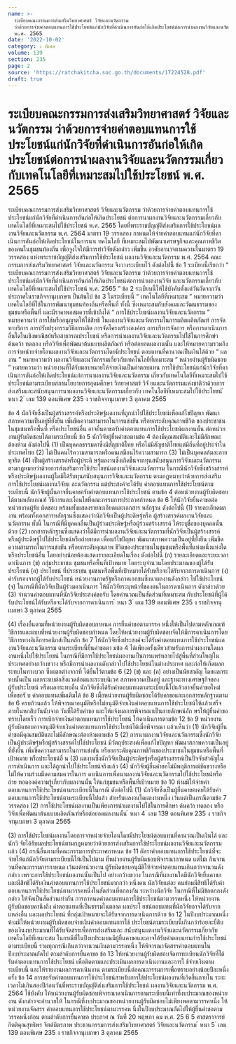 ```yaml
---
name: >-
  ระเบียบคณะกรรมการส่งเสริมวิทยาศาสตร์ วิจัยและนวัตกรรม
  ว่าด้วยการจ่ายค่าตอบแทนการใช้ประโยชน์แก่นักวิจัยที่ดำเนินการอันก่อให้เกิดประโยชน์ต่อการนำผลงานวิจัยและนวัตกรรมเกี่ยวกับเทคโนโลยีที่เหมาะสมไปใช้ประโยชน์
  พ.ศ. 2565
date: '2022-10-02'
category: ง พิเศษ
volume: 139
section: 235
page: 2
source: 'https://ratchakitcha.soc.go.th/documents/17224528.pdf'
draft: true
---
```


# ระเบียบคณะกรรมการส่งเสริมวิทยาศาสตร์ วิจัยและนวัตกรรม ว่าด้วยการจ่ายค่าตอบแทนการใช้ประโยชน์แก่นักวิจัยที่ดำเนินการอันก่อให้เกิดประโยชน์ต่อการนำผลงานวิจัยและนวัตกรรมเกี่ยวกับเทคโนโลยีที่เหมาะสมไปใช้ประโยชน์ พ.ศ. 2565

ระเบียบคณะกรรมการส่งเสริมวิทยาศาสตร์ วิจัยและนวัตกรรม ว่าด้วยการจ่ายค่าตอบแทนการใช้ประโยชน์แก่นักวิจัยที่ดำเนินการอันก่อให้เกิดประโยชน์ ต่อการนาผลงานวิจัยและนวัตกรรมเกี่ยวกับเทคโนโลยีที่เหมาะสมไปใช้ประโยชน์ พ.ศ. 2565 โดยที่พระราชบัญญัติส่งเสริมการใช้ประโยชน์ผลงานวิจัยและนวัตกรรม พ.ศ. 2564 มาตรา 19 วรรคสอง กาหนดให้จ่ายค่าตอบแทนแก่นักวิจัยที่ดาเนินการอันก่อให้เกิดประโยชน์ในการนาเ ทคโนโลยี ที่เหมาะสมไปพัฒนาเศรษฐกิจและคุณภาพชีวิตของคนในชุมชนท้องถิ่น เพื่อจูงใจให้มีการทำวิจัยดังกล่าว เพิ่มขึ้น อาศัยอานาจตามความในมาตรา 19 วรรคสอง แห่งพระราชบัญญัติส่งเสริมการใช้ประโยชน์ ผลงานวิจัยและนวัตกรรม พ.ศ. 2564 คณะกรรมการส่งเสริมวิทยาศาสตร์ วิจัยและนวัตกรรม จึงวางระเบียบไว้ ดังต่อไปนี้ ข้อ 1 ระเบียบนี้เรียกว่า “ ระเบียบคณะกรรมการส่งเสริมวิทยาศาสตร์ วิจัยและนวัตกรรม ว่าด้วยการจ่ายค่าตอบแทนการใช้ประโยชน์แก่นักวิจัยที่ดำเนินการอันก่อให้เกิดประโยชน์ต่อการนำผลงานวิจัย และนวัตกรรมเกี่ยวกับเทคโนโลยีที่เหมาะสมไปใช้ประโยชน์ พ.ศ. 2565 ” ข้อ 2 ระเบียบนี้ให้ใช้บังคับตั้งแต่วันถัดจากวันประกาศในราชกิจจานุเบกษาเ ป็นต้นไป ข้อ 3 ในระเบียบนี้ “ เทคโนโลยีที่เหมาะสม ” หมายความว่า เทคโนโลยีที่ใช้ในการพัฒนาชุมชนท้องถิ่นหรือพื้นที่ ทั้งนี้ ซึ่งเหมาะสมกับสังคมและวัฒนธรรมของชุมชนหรือพื้นที่ และมีราคาพอสมควรที่เข้าถึงได้ “ การใช้ประโยชน์ผลงานวิจัยและนวัตกรรม ” หมายความว่า การใช้หรืออนุญาตให้ใช้สิทธิ ในผลงานวิจัยและนวัตกรรมในการผลิตผลิตภัณฑ์ การจัดทาบริการ การปรับปรุงกรรมวิธีการผลิต การจัดโครงสร้างองค์กร การบริหารจัดการ หรือการดาเนินการอื่นใดในเชิงพาณิชย์หรือสาธารณประโยชน์ หรือการนำผลงานวิจัยและนวัตกรรมไปใช้ในการศึกษำ ค้นคว้า ทดลอง หรือวิจัยเพื่อพัฒนาต้นแบบผลิตภัณฑ์ หรือต่อยอดผลงานนั้น และให้หมายความรวมถึงการจำหน่ายจ่ายโอนผลงานวิจัยและนวัตกรรมโดยมีประโยชน์ ตอบแทนที่คานวณเป็นเงินได้ด้วย “ ผลงาน ” หมายความว่า ผลงานวิจัยและนวัตกรรมเกี่ยวกับเทคโนโลยีที่เหมาะสม “ หน่วยงำนผู้รับผิดชอบ ” หมายความว่า หน่วยงานที่ได้รับมอบหมายให้จ่ายเงินเป็นค่าตอบแทน การใช้ประโยชน์แก่นักวิจัยที่ดาเนินการอันก่อให้เกิดประโยชน์แก่การนาผลงานวิจัยและนวัตกรรม เกี่ยวกับเทคโนโลยีที่เหมาะสมไปใช้ประโยชน์ตามระเบียบสภานโยบายการอุดมศึกษา วิทยาศาสตร์ วิจั ยและนวัตกรรมแห่งชาติว่าด้วยการส่งเสริมและสนับสนุนการนาผลงานวิจัยและนวัตกรรมเกี่ยวกับ เทคโนโลยีที่เหมาะสมไปใช้ประโยชน์ ้ หนา 2 ่ เลม 139 ตอนพิเศษ 235 ง ราชกิจจานุเบกษา 3 ตุลาคม 2565

ข้อ 4 นักวิจัยซึ่งเป็นผู้สร้างสรรค์หรือประดิษฐ์ผลงานที่ถูกนำไปใช้ประโยชน์เพื่อแก้ไขปัญหา พัฒนาสภาพความเป็นอยู่ที่ยั่งยืน เพิ่มขีดความสามารถในการแข่งขัน หรือยกระดับคุณภาพชีวิต ของประชาชนในชุมชนหรือพื้นที่ หรือประโยชน์อื่น อาจยื่นคาขอรับค่าตอบแทนการใช้ประโยชน์ผลงานนั้น ต่อหน่วยงานผู้รับผิดชอบได้ตามระเบียบนี้ ข้อ 5 นักวิจัยผู้ยื่นคำขอตามข้อ 4 ต้องมีคุณสมบัติและไม่มีลักษณะต้องห้าม ดังต่อไปนี้ (1) เป็นบุคคลธรรมดาซึ่งมีสัญชาติไทย หรือไม่มีสัญชาติไทยแต่มีถิ่นที่อยู่ประจำในประเทศไทย (2) ไม่เป็นคนไร้ความสามารถหรือคนเสมือนไร้ความสามารถ (3) ไม่เป็นบุคคลล้มละลายทุจริต (4) เป็นผู้สร้างสรรค์หรือผู้ประดิ ษฐ์ผลงานซึ่งเกิดขึ้นจากทุนสนับสนุนการวิจัยและนวัตกรรม ตามกฎหมายว่าด้วยการส่งเสริมการใช้ประโยชน์ผลงานวิจัยและนวัตกรรม ในกรณีนักวิจัยซึ่งสร้างสรรค์หรือประดิษฐ์ผลงานผู้ใดมิได้รับทุนสนับสนุนการวิจัยและนวัตกรรม ตามกฎหมายว่าด้วยการส่งเสริมการใช้ประโยชน์ผลงานวิจัยแ ละนวัตกรรม แต่ประสงค์จะได้รับ ค่าตอบแทนการใช้ประโยชน์ตามระเบียบนี้ นักวิจัยผู้นั้นอาจยื่นคาขอรับค่าตอบแทนการใช้ประโยชน์ ตามข้อ 4 ต่อหน่วยงานผู้รับผิดชอบได้ตามหลักเกณฑ์ วิธีการและเงื่อนไขที่คณะกรรมการประกาศกำหนด ข้อ 6 ให้นักวิจัยยื่นคาขอต่อหน่วยงานผู้รับ ผิดชอบ พร้อมทั้งแสดงรายละเอียดและเอกสาร หลักฐาน ดังต่อไปนี้ (1) รายละเอียดผลงาน พร้อมทั้งเอกสารหลักฐานซึ่งแสดงว่านักวิจัยเป็นผู้ประดิษฐ์หรือ ผู้สร้างสรรค์ผลงานวิจัยและนวัตกรรม ทั้งนี้ ในกรณีที่มีบุคคลอื่นเป็นผู้ร่วมประดิษฐ์หรือผู้ร่วมสร้างสรรค์ ให้ระบุชื่อของบุคคลนั้นด้วย (2) เอกสารหลักฐานซึ่งแสดงว่าได้มีการนำผลงานวิจัยและนวัตกรรมที่นักวิจัยเป็นผู้สร้างสรรค์ หรือผู้ประดิษฐ์ไปใช้ประโยชน์หรือถ่ายทอด เพื่อแก้ไขปัญหา พัฒนาสภาพความเป็นอยู่ที่ยั่งยืน เพิ่มขีดความสามารถในการแข่งขัน หรือยกระดับคุณภาพ ชีวิตของประชาชนในชุมชนหรือพื้นที่แห่งหนึ่งแห่งใด หรือประโยชน์อื่น โดยอย่างน้อยต้องแสดงรายละเอียดในเรื่อง ดังต่อไปนี้ (ก) รายละเอียดและระยะเวลาดาเนินการ (ข) กลุ่มประชาชน ชุมชนหรือพื้นที่เป้าหมาย โดยระบุจำนวนโดยประมาณของผู้ได้รับประโยชน์ (ค) ประโยชน์ ที่ประชาชน ชุมชนหรือพื้นที่เป้าหมายได้รับหรือจะได้รับจากการดาเนินการ (ง) คำรับรองจากผู้ได้รับประโยชน์ หน่วยงานภาครัฐหรือภาคเอกชนซึ่งนาผลงานดังกล่าว ไปใช้ประโยชน์ (จ) ในกรณีที่นักวิจัยเป็นผู้ร่วมดาเนินการ ให้นักวิจัยระบุหน้าที่ของตนในการดาเนินการ ดังกล่าวด้วย (3) จำนวนค่าตอบแทนที่นักวิจัยประสงค์ขอรับ โดยคำนวณเป็นสัดส่วนที่เหมาะสม กับประโยชน์ที่ผู้ได้รับประโยชน์ได้รับหรือจะได้รับจากการดาเนินการ ้ หนา 3 ่ เลม 139 ตอนพิเศษ 235 ง ราชกิจจานุเบกษา 3 ตุลาคม 2565

(4) เรื่องอื่นตามที่หน่วยงานผู้รับผิดชอบกาหนด การยื่นคำขอตามวรรค หนึ่งให้เป็นไปตามหลักเกณฑ์ วิธีการและแบบที่หน่วยงานผู้รับผิดชอบกำหนด โดยให้หน่วยงานผู้รับผิดชอบจัดให้มีการดาเนินการโดยวิธีการทางอิเล็กทรอนิกส์เป็นหลัก ข้อ 7 ให้นักวิจัยซึ่งประสงค์จะได้รับค่าตอบแทนการใช้ประโยชน์ผลงานวิจัยและนวัตกรรม ตามระเบียบนี้ยื่นคำขอตา มข้อ 4 ได้เพียงครั้งเดียวสำหรับการนำผลงานใดผลงานหนึ่งไปใช้ประโยชน์ ในกรณีที่มีการใช้ประโยชน์ผลงานเป็นการแพร่หลายไปสู่พื้นที่ส่วนใหญ่ในประเทศอย่างกว้างขวาง หรือมีการนำผลงานดังกล่าวไปใช้ประโยชน์ในต่างประเทศ และก่อให้เกิดผลกระทบในทางบวก ซึ่งแตกต่างจากที่ ได้ยื่นไว้ตามข้อ 6 (2) (ข) และ (ค) อย่างเป็นนัยสาคัญ โดยผลกระทบนั้นเป็น ผลกระทบต่อสิ่งแวดล้อมและระบบนิเวศ สภาพความเป็นอยู่ และฐานะทางเศรษฐกิจของผู้รับประโยชน์ หรือผลกระทบอื่น นักวิจัยซึ่งได้รับค่าตอบแทนตามระเบียบนี้ไปแล้วอาจยื่นคำขอใหม่เพื่อขอรั บ ค่าตอบแทนเพิ่มเติมได้ ข้อ 8 เมื่อหน่วยงานผู้รับผิดชอบได้รับคาขอและเอกสารหลักฐานตามข้อ 6 ครบถ้วนแล้ว ให้พิจารณาอนุมัติหรือไม่อนุมัติจ่ายเงินค่าตอบแทนการใช้ประโยชน์ให้แล้วเสร็จภายในหกสิบวันนับจาก วันที่ได้รับคำขอ และให้แจ้งผลการพิจารณาเป็นลายลักษณ์อัก ษรให้ผู้ยื่นคำขอทราบโดยเร็ว การเบิกจ่ายเงินค่าตอบแทนการใช้ประโยชน์ ให้ดาเนินการตามข้อ 12 ข้อ 9 หน่วยงานผู้รับผิดชอบอาจอนุมัติจ่ายเงินค่าตอบแทนการใช้ประโยชน์ได้เมื่อพิจารณา แล้วเห็นว่า (1) นักวิจัยผู้ยื่นคำขอมีคุณสมบัติและไม่มีลักษณะต้องห้ามตามข้อ 5 (2) การนาผลงานวิจัยและนวัตกรรมซึ่งนักวิจัยเป็นผู้ประดิษฐ์หรือผู้สร้างสรรค์ไปใช้ประโยชน์ มีวัตถุประสงค์เพื่อแก้ไขปัญหา พัฒนาสภาพความเป็นอยู่ที่ยั่งยืน เพิ่มขีดความสามารถในการแข่งขัน หรือยกระดับคุณภาพชีวิตของประชาชนในชุมชนหรือพื้นที่เป้าหมาย หรือประโยชน์อื่ น (3) ผลงานซึ่งนักวิจัยเป็นผู้ประดิษฐ์หรือผู้สร้างสรรค์เป็นปัจจัยสำคัญในการดำเนินการ และได้ถูกนำไปใช้ประโยชน์จริงแล้ว (4) นักวิจัยผู้ยื่นคำขอไม่มีพฤติการณ์ขัดขวางหรือไม่ให้ความร่วมมือตามสมควรในการ ดาเนินการเพื่อนาผลงานวิจัยและนวัตกรรมไปใช้ประโยชน์หรือถ่าย ทอดองค์ความรู้เกี่ยวกับผลงานนั้น ให้แก่ชุมชนหรือพื้นที่เป้าหมาย ข้อ 10 ห้ามมิให้จ่ายค่าตอบแทนการใช้ประโยชน์ตามระเบียบนี้ในกรณี ดังต่อไปนี้ (1) นักวิจัยซึ่งเป็นผู้ยื่นคาขอเคยได้รับค่าตอบแทนการใช้ประโยชน์ตามระเบียบนี้ไปแล้ว สำหรับผลงานใดผลงานหนึ่ง เว้นแต่เป็นกรณีตามข้อ 7 วรรคสอง (2) การใช้ประโยชน์ผลงานเป็นเพียงการนำผลงานไปใช้ในการศึกษา ค้นคว้า ทดลอง หรือวิจัยเพื่อพัฒนาต้นแบบผลิตภัณฑ์หรือต่อยอดผลงานนั้น ้ หนา 4 ่ เลม 139 ตอนพิเศษ 235 ง ราชกิจจานุเบกษา 3 ตุลาคม 2565

(3) การใช้ประโยชน์ผลงานโดยการจาหน่ายจ่ายโอนโดยมีประโยชน์ตอบแทนที่คานวณเป็นเงินได้ และนักวิ จัยได้รับผลประโยชน์ตามกฎหมายว่าด้วยการส่งเสริมการใช้ประโยชน์ผลงานวิจัยและนวัตกรรมแล้ว (4) กรณีอื่นตามที่คณะกรรมการประกาศกาหนด ข้อ 11 อัตราค่าตอบแทนการใช้ประโยชน์ที่จะจ่ายให้แก่นักวิจัยตามระเบียบนี้ให้เป็นไปตาม ที่หน่วยงานผู้รับผิดชอบพิจารณากาหนด แต่ไม่เ กินจานวนที่คณะกรรมการกาหนด เว้นแต่หน่วยงาน ผู้รับผิดชอบอนุมัติให้จ่ายค่าตอบแทนเกินกว่าจานวนดังกล่าว เพราะการใช้ประโยชน์ผลงานนั้นเป็นไป อย่างกว้างขวาง ในกรณีที่ผลงานใดมีนักวิจัยยื่นคาขอและมีสิทธิได้รับเงินค่าตอบแทนการใช้ประโยชน์มากกว่า หนึ่งคน นักวิจัยแต่ละ คนย่อมมีสิทธิได้รับค่าตอบแทนการใช้ประโยชน์ตามวรรคหนึ่งในสัดส่วนที่ตกลงกัน ระหว่างนักวิจัย ในกรณีที่ไม่มีข้อตกลงดังกล่าว ให้จัดเป็นสัดส่วนเท่ากัน การกาหนดค่าตอบแทนการใช้ประโยชน์ตามวรรคหนึ่ง ให้หน่วยงานผู้รับผิดชอบคานึงถึง ค่าตอบแทนที่เป็นธรรมในตลาด ผลประโ ยชน์ตอบแทนที่นักวิจัยอาจได้รับจากแหล่งอื่น และผลประโยชน์ ที่กลุ่มเป้าหมายจะได้รับจากการดาเนินการด้วย ข้อ 12 ในปีงบประมาณหนึ่ง ห้ามมิให้หน่วยงานผู้รับผิดชอบจ่ายเงินค่าตอบแทนการใช้ ประโยชน์ตามระเบียบนี้เกินกว่าร้อยละยี่สิบของเงินงบประมาณที่ได้รับจัดสรรเพื่อการส่งเสริมและ สนับสนุนผลงานวิจัยและนวัตกรรมเกี่ยวกับเทคโนโลยีที่เหมาะสม ในกรณีที่ในปีงบประมาณมีผู้ยื่นคาขอและอาจได้รับค่าตอบแทนกำรใช้ประโยชน์ตามระเบียบนี้ รวมทุกกรณีเกินกว่าจานวนเงินตามวรรคหนึ่ง ให้พิจารณาจัดสรรค่าตอบแทนในปีงบประมาณถัดไป ตามลำดับการยื่นคาขอ ข้อ 13 ให้หน่วยงานผู้รับผิดชอบจัดทาทะเบียนนักวิจัยที่ได้รับค่าตอบแทนการใช้ประโยชน์ เพื่อติดตามและประเมินผลการดาเนินงานและการใ ช้จ่ายเงินตามระเบียบนี้ และให้รายงานผลการดาเนินงาน ตามระเบียบนี้ต่อคณะกรรมการเพื่อทราบอย่างน้อยปีละหนึ่งครั้ง ข้อ 14 การขอรับค่าตอบแทนการใช้ประโยชน์สาหรับการใช้ประโยชน์ผลงานที่เกิดขึ้นภายใน ระยะเวลาไม่เกินสองปีก่อนวันที่พระราชบัญญัติส่งเสริมการใช้ประโยชน์ ผลงานวิจัยและนวัตกรรม พ.ศ. 2564 ใช้บังคับ ให้หน่วยงานผู้รับผิดชอบพิจารณาดาเนินการตามระเบียบนี้เท่าที่งบประมาณของหน่วยงาน ดังกล่าวจะอำนวยให้ ในกรณีที่งบประมาณของหน่วยงานผู้รับผิดชอบไม่เพียงพอตามวรรคหนึ่ง ให้หน่วยงานจัดสรร ค่าตอบแทนการใช้ประโยชน์ตามวรรคห นึ่งในปีงบประมาณถัดไปให้ผู้ยื่นคำขอตามวรรคหนึ่งก่อน ตามลำดับการยื่นคาขอ ประกาศ ณ วันที่ 20 พฤษภา คม พ.ศ. 25 6 5 ศาสตราจารย์กิตติคุณสุทธิพร จิตต์มิตรภาพ ประธานกรรมการส่งเสริมวิทยาศาสตร์ วิจัยและนวัตกรรม ้ หนา 5 ่ เลม 139 ตอนพิเศษ 235 ง ราชกิจจานุเบกษา 3 ตุลาคม 2565
